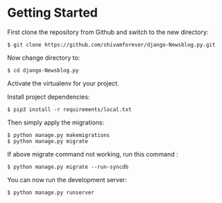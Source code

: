 # Getting Started

First clone the repository from Github and switch to the new directory:

    $ git clone https://github.com/shivamforever/django-Newsblog.py.git

Now change directory to:

    $ cd django-Newsblog.py
    
Activate the virtualenv for your project.
    
Install project dependencies:

    $ pip3 install -r requirements/local.txt
    
Then simply apply the migrations:

    $ python manage.py makemigrations
    $ python manage.py migrate

If above migrate command not working, run this command :

    $ python manage.py migrate --run-syncdb

You can now run the development server:

    $ python manage.py runserver
